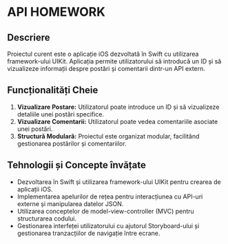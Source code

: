 # API HOMEWORK

## Descriere

Proiectul curent este o aplicație iOS dezvoltată în Swift cu utilizarea framework-ului UIKit. Aplicația permite utilizatorului să introducă un ID și să vizualizeze informații despre postări și comentarii dintr-un API extern.

## Funcționalități Cheie

1. **Vizualizare Postare:** Utilizatorul poate introduce un ID și să vizualizeze detaliile unei postări specifice.
2. **Vizualizare Comentarii:** Utilizatorul poate vedea comentariile asociate unei postări.
3. **Structură Modulară:** Proiectul este organizat modular, facilitând gestionarea postărilor și comentariilor.

## Tehnologii și Concepte învățate

- Dezvoltarea în Swift și utilizarea framework-ului UIKit pentru crearea de aplicații iOS.
- Implementarea apelurilor de rețea pentru interacțiunea cu API-uri externe și manipularea datelor JSON.
- Utilizarea conceptelor de model-view-controller (MVC) pentru structurarea codului.
- Gestionarea interfeței utilizatorului cu ajutorul Storyboard-ului și gestionarea tranzacțiilor de navigație între ecrane.

